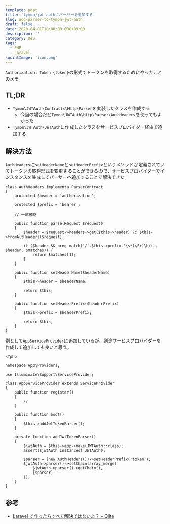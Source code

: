 ```yaml
---
template: post
title: 'tymon/jwt-authにパーサーを追加する'
slug: add-parser-to-tymon-jwt-auth
draft: false
date: 2020-04-01T10:00:00.000+09:00
description: ''
category: Dev
tags:
  - PHP
  - Laravel
socialImage: 'icon.png'
---
```


`Authorization: Token {token}`の形式でトークンを取得するためにやったことのメモ。

## TL;DR

- `Tymon\JWTAuth\Contracts\Http\Parser`を実装したクラスを作成する
  - 今回の場合だと`Tymon\JWTAuth\Http\Parser\AuthHeaders`を使ってもよかった
- `Tymon\JWTAuth\JWTAuth`に作成したクラスをサービスプロバイダー経由で追加する

## 解決方法

`AuthHeaders`に`setHeaderName`と`setHeaderPrefix`というメソッドが定義されていてトークンの取得形式を変更することができるので、サービスプロバイダーでインスタンスを生成してパーサーへ追加することで解決できた。

```php:title=vendor/tymon/jwt-auth/src/Http/Parser/AuthHeaders.php
class AuthHeaders implements ParserContract
{
    protected $header = 'authorization';

    protected $prefix = 'bearer';

    // 一部省略

    public function parse(Request $request)
    {
        $header = $request->headers->get($this->header) ?: $this->fromAltHeaders($request);

        if ($header && preg_match('/'.$this->prefix.'\s*(\S+)\b/i', $header, $matches)) {
            return $matches[1];
        }
    }

    public function setHeaderName($headerName)
    {
        $this->header = $headerName;

        return $this;
    }

    public function setHeaderPrefix($headerPrefix)
    {
        $this->prefix = $headerPrefix;

        return $this;
    }
}
```

例として`AppServiceProvider`に追加しているが、別途サービスプロバイダーを作成して追加しても良いと思う。

```php:title=app/Providers/AppServiceProvider.php
<?php

namespace App\Providers;

use Illuminate\Support\ServiceProvider;

class AppServiceProvider extends ServiceProvider
{
    public function register()
    {
        //
    }

    public function boot()
    {
        $this->addJwtTokenParser();
    }

    private function addJwtTokenParser()
    {
        $jwtAuth = $this->app->make(JWTAuth::class);
        assert($jwtAuth instanceof JWTAuth);

        $parser = (new AuthHeaders())->setHeaderPrefix('token');
        $jwtAuth->parser()->setChain(array_merge(
            $jwtAuth->parser()->getChain(),
            [$parser]
        ));
    }
}
```

## 参考

- [Laravel で作ったらすべて解決ではないよ？ - Qiita](https://qiita.com/imunew/items/ff2b61eb62b5ac4ffac7#tymonjwt-auth)
